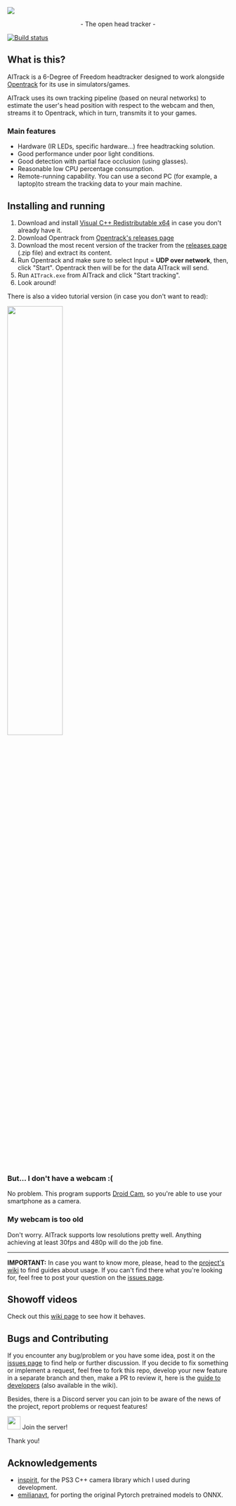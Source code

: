 ![](Images/Logo.png)

<p align="center"> - The open head tracker - </p>

[![Build status](https://ci.appveyor.com/api/projects/status/18wa4pqqsge9m0x3?svg=true)](https://ci.appveyor.com/project/AIRLegend/aitrack)


## What is this?

AITrack is a 6-Degree of Freedom headtracker designed to work alongside [Opentrack](https://github.com/opentrack/opentrack) for its use in simulators/games. 

AITrack uses its own tracking pipeline (based on neural networks) to estimate the user's head position with respect to the webcam and then, streams it to Opentrack, which in turn, transmits it to your games.

### Main features

* Hardware (IR LEDs, specific hardware...) free headtracking solution.
* Good performance under poor light conditions.
* Good detection with partial face occlusion (using glasses).
* Reasonable low CPU percentage consumption.
* Remote-running capability. You can use a second PC (for example, a laptop)to stream the tracking data to your main machine.

## Installing and running

1. Download and install [Visual C++ Redistributable x64](https://aka.ms/vs/16/release/vc_redist.x64.exe) in case you don't already have it.
2. Download Opentrack from [Opentrack's releases page](https://github.com/opentrack/opentrack/releases)
2. Download the most recent version of the tracker from the [releases page](https://github.com/AIRLegend/aitracker/releases) (.zip file) and extract its content.
4. Run Opentrack and make sure to select Input = **UDP over network**, then, click "Start". Opentrack then will be for the data AITrack will send.
5. Run `AITrack.exe` from AITrack and click "Start tracking". 
6. Look around!

There is also a video tutorial version (in case you don't want to read):

[<img src="http://i3.ytimg.com/vi/1B2dlzTlpus/hqdefault.jpg" width="50%">](https://www.youtube.com/watch?v=1B2dlzTlpus&feature=youtu.be)


### But... I don't have a webcam :(

No problem. This program supports [Droid Cam](https://www.dev47apps.com/), so you're able to use your smartphone as a camera.

### My webcam is too old

Don't worry. AITrack supports low resolutions pretty well. Anything achieving at least 30fps and 480p will do the job fine.

---

**IMPORTANT:**
In case you want to know more, please, head to the [project's wiki](https://github.com/AIRLegend/aitrack/wiki) to find guides about usage. If you can't find there what you're looking for, feel free to post your question on the [issues page](https://github.com/AIRLegend/aitracker/issues).

## Showoff videos
Check out this [wiki page](https://github.com/AIRLegend/aitrack/wiki/Videos) to see how it behaves.

## Bugs and Contributing

If you encounter any bug/problem or you have some idea, post it on the [issues page](https://github.com/AIRLegend/aitracker/issues) to find help or further discussion. If you decide to fix something or implement a request, feel free to fork this repo, develop your new feature in a separate branch and then, make a PR to review it, here is the [guide to developers](Doc/DEVELOP.md) (also available in the wiki). 

Besides, there is a Discord server you can join to be aware of the news of the project, report problems or request features!

<a href="https://discord.gg/HPZMdcx"><img src="https://image.flaticon.com/icons/svg/2111/2111370.svg" width="30px"/></a> Join the server!


Thank you!

## Acknowledgements

- [inspirit](https://github.com/inspirit), for the PS3 C++ camera library which I used during development.
- [emilianavt](https://github.com/emilianavt/), for porting the original Pytorch pretrained models to ONNX.
